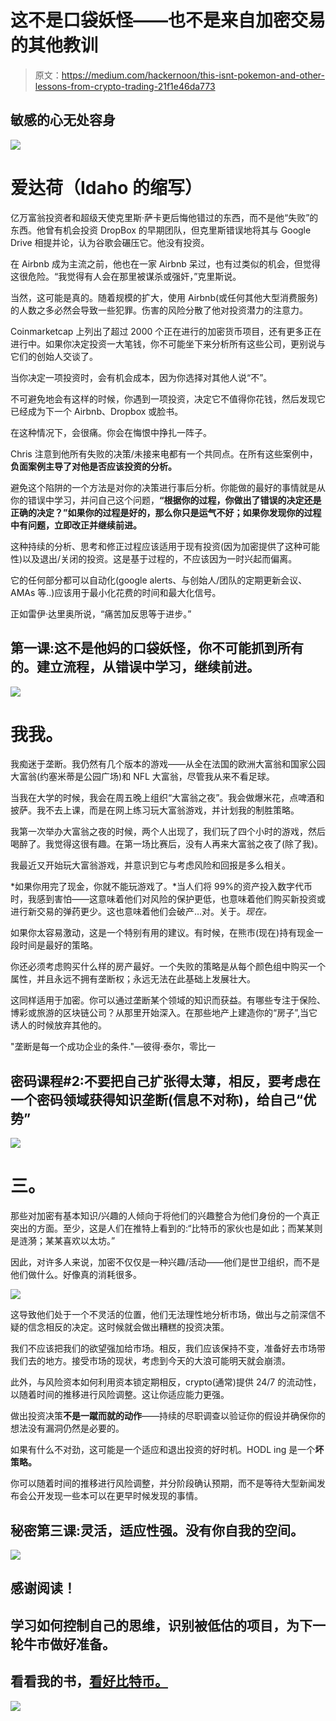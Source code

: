 # 这不是口袋妖怪——也不是来自加密交易的其他教训

> 原文：<https://medium.com/hackernoon/this-isnt-pokemon-and-other-lessons-from-crypto-trading-21f1e46da773>

## 敏感的心无处容身

![](img/83b443afc28d222e334a4c1fdb87a90f.png)

# 爱达荷（Idaho 的缩写）

亿万富翁投资者和超级天使克里斯·萨卡更后悔他错过的东西，而不是他“失败”的东西。他曾有机会投资 DropBox 的早期团队，但克里斯错误地将其与 Google Drive 相提并论，认为谷歌会碾压它。他没有投资。

在 Airbnb 成为主流之前，他也在一家 Airbnb 呆过，也有过类似的机会，但觉得这很危险。“我觉得有人会在那里被谋杀或强奸，”克里斯说。

当然，这可能是真的。随着规模的扩大，使用 Airbnb(或任何其他大型消费服务)的人数之多必然会导致一些犯罪。伤害的风险分散了他对投资潜力的注意力。

Coinmarketcap 上列出了超过 2000 个正在进行的加密货币项目，还有更多正在进行中。如果你决定投资一大笔钱，你不可能坐下来分析所有这些公司，更别说与它们的创始人交谈了。

当你决定一项投资时，会有机会成本，因为你选择对其他人说“不”。

不可避免地会有这样的时候，你遇到一项投资，决定它不值得你花钱，然后发现它已经成为下一个 Airbnb、Dropbox 或脸书。

在这种情况下，会很痛。你会在悔恨中挣扎一阵子。

Chris 注意到他所有失败的决策/未接来电都有一个共同点。在所有这些案例中，**负面案例主导了对他是否应该投资的分析。**

避免这个陷阱的一个方法是对你的决策进行事后分析。你能做的最好的事情就是从你的错误中学习，并问自己这个问题，**“根据你的过程，你做出了错误的决定还是正确的决定？”如果你的过程是好的，那么你只是运气不好；如果你发现你的过程中有问题，立即改正并继续前进。**

这种持续的分析、思考和修正过程应该适用于现有投资(因为加密提供了这种可能性)以及退出/关闭的投资。这是基于过程的，不应该因为一时兴起而偏离。

它的任何部分都可以自动化(google alerts、与创始人/团队的定期更新会议、AMAs 等..)应该用于最小化花费的时间和最大化信号。

正如雷伊·达里奥所说，“痛苦加反思等于进步。”

## 第一课:这不是他妈的口袋妖怪，你不可能抓到所有的。建立流程，从错误中学习，继续前进。

![](img/2d6dfe46b4c22ce77171fe15cbb424c7.png)

# 我我。

我痴迷于垄断。我仍然有几个版本的游戏——从全在法国的欧洲大富翁和国家公园大富翁(约塞米蒂是公园广场)和 NFL 大富翁，尽管我从来不看足球。

当我在大学的时候，我会在周五晚上组织“大富翁之夜”。我会做爆米花，点啤酒和披萨。我不去上课，而是在网上练习玩大富翁游戏，并计划我的制胜策略。

我第一次举办大富翁之夜的时候，两个人出现了，我们玩了四个小时的游戏，然后喝醉了。我觉得这很有趣。在第一场比赛后，没有人再来大富翁之夜了(除了我)。

我最近又开始玩大富翁游戏，并意识到它与考虑风险和回报是多么相关。

*如果你用完了现金，你就不能玩游戏了。*当人们将 99%的资产投入数字代币时，我感到害怕——这意味着他们对风险的保护更低，也意味着他们购买新投资或进行新交易的弹药更少。这也意味着他们会破产…对。关于。*现在。*

如果你太容易激动，这是一个特别有用的建议。有时候，在熊市(现在)持有现金一段时间是最好的策略。

你还必须考虑购买什么样的房产最好。一个失败的策略是从每个颜色组中购买一个属性，并且永远不拥有垄断权；永远无法在此基础上发展壮大。

这同样适用于加密。你可以通过垄断某个领域的知识而获益。有哪些专注于保险、博彩或旅游的区块链公司？从那里开始深入。在那些地产上建造你的“房子”,当它诱人的时候放弃其他的。

"垄断是每一个成功企业的条件."―彼得·泰尔，零比一

## 密码课程#2:不要把自己扩张得太薄，相反，要考虑在一个密码领域获得知识垄断(信息不对称)，给自己“优势”

![](img/adf3ec577ecaaa16d992e7ab4d3946ae.png)

# 三。

那些对加密有基本知识/兴趣的人倾向于将他们的兴趣整合为他们身份的一个真正突出的方面。至少，这是人们在推特上看到的:“比特币的家伙也是如此；而某某则是涟漪；某某喜欢以太坊。”

因此，对许多人来说，加密不仅仅是一种兴趣/活动——他们是世卫组织，而不是他们做什么。好像真的消耗很多。

![](img/d98a249345c9dc08e6bfcd30e2a63612.png)

这导致他们处于一个不灵活的位置，他们无法理性地分析市场，做出与之前深信不疑的信念相反的决定。这时候就会做出糟糕的投资决策。

我们不应该把我们的欲望强加给市场。相反，我们应该保持不变，准备好去市场带我们去的地方。接受市场的现状，考虑到今天的大浪可能明天就会崩溃。

此外，与风险资本如何利用资本锁定期相反，crypto(通常)提供 24/7 的流动性，以随着时间的推移进行风险调整。这让你适应能力更强。

做出投资决策**不是一蹴而就的动作**——持续的尽职调查以验证你的假设并确保你的想法没有漏洞仍然是必要的。

如果有什么不对劲，这可能是一个适应和退出投资的好时机。HODL ing 是一个**坏策略。**

你可以随着时间的推移进行风险调整，并分阶段确认预期，而不是等待大型新闻发布会公开发现一些本可以在更早时候发现的事情。

## **秘密第三课:灵活，适应性强。没有你自我的空间。**

![](img/3d5bb9321d631ad8b653414636cf0f27.png)

## 感谢阅读！

## 学习如何控制自己的思维，识别被低估的项目，为下一轮牛市做好准备。

## 看看我的书，[看好比特币。](https://mishayurchenko.me/bullish-on-bitcoin/)

![](img/46a359daf1ecaa5deab0fff0c6fa110f.png)